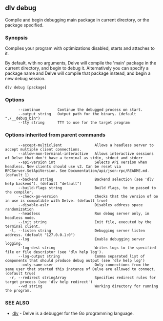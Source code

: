 ## dlv debug

Compile and begin debugging main package in current directory, or the package specified.

### Synopsis


Compiles your program with optimizations disabled, starts and attaches to it.

By default, with no arguments, Delve will compile the 'main' package in the
current directory, and begin to debug it. Alternatively you can specify a
package name and Delve will compile that package instead, and begin a new debug
session.

```
dlv debug [package]
```

### Options

```
      --continue        Continue the debugged process on start.
      --output string   Output path for the binary. (default "./__debug_bin")
      --tty string      TTY to use for the target program
```

### Options inherited from parent commands

```
      --accept-multiclient               Allows a headless server to accept multiple client connections.
      --allow-non-terminal-interactive   Allows interactive sessions of Delve that don't have a terminal as stdin, stdout and stderr
      --api-version int                  Selects API version when headless. New clients should use v2. Can be reset via RPCServer.SetApiVersion. See Documentation/api/json-rpc/README.md. (default 1)
      --backend string                   Backend selection (see 'dlv help backend'). (default "default")
      --build-flags string               Build flags, to be passed to the compiler.
      --check-go-version                 Checks that the version of Go in use is compatible with Delve. (default true)
      --disable-aslr                     Disables address space randomization
      --headless                         Run debug server only, in headless mode.
      --init string                      Init file, executed by the terminal client.
  -l, --listen string                    Debugging server listen address. (default "127.0.0.1:0")
      --log                              Enable debugging server logging.
      --log-dest string                  Writes logs to the specified file or file descriptor (see 'dlv help log').
      --log-output string                Comma separated list of components that should produce debug output (see 'dlv help log')
      --only-same-user                   Only connections from the same user that started this instance of Delve are allowed to connect. (default true)
  -r, --redirect stringArray             Specifies redirect rules for target process (see 'dlv help redirect')
      --wd string                        Working directory for running the program.
```

### SEE ALSO
* [dlv](dlv.md)	 - Delve is a debugger for the Go programming language.

